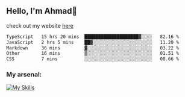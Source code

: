 
## Hello, I'm Ahmad👋

check out my website [here](https://ahmadalwi.com/)

<!--START_SECTION:waka-->

```txt
TypeScript   15 hrs 20 mins  ████████████████████▓░░░░   82.16 %
JavaScript   2 hrs 5 mins    ██▓░░░░░░░░░░░░░░░░░░░░░░   11.20 %
Markdown     36 mins         ▓░░░░░░░░░░░░░░░░░░░░░░░░   03.22 %
Other        16 mins         ▒░░░░░░░░░░░░░░░░░░░░░░░░   01.51 %
CSS          7 mins          ░░░░░░░░░░░░░░░░░░░░░░░░░   00.66 %
```

<!--END_SECTION:waka-->

### My arsenal:

[![My Skills](https://skillicons.dev/icons?i=js,ts,py,go,react,nextjs,svelte,nodejs,django,tailwind,html,css,sass,firebase,mongodb,postgres,mysql,redis,git,github,docker,vscode,figma,godot)](https://skillicons.dev)
